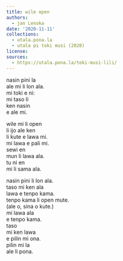 ```yaml
---
title: wile open
authors:
  - jan Lenoka
date: '2020-11-11'
collections:
  - utala.pona.la
  - utala pi toki musi (2020)
license:
sources:
  - https://utala.pona.la/toki-musi-lili/
---
```


nasin pini la  
ale mi li lon ala.  
mi toki e ni:  
mi taso li  
ken nasin  
e ale mi.

wile mi li open  
li ijo ale ken  
li kute e lawa mi.  
mi lawa e pali mi.  
sewi en  
mun li lawa ala.  
tu ni en  
mi li sama ala.

nasin pini li lon ala.  
taso mi ken ala  
lawa e tenpo kama.  
tenpo kama li open mute.  
(ale o, sina o kute.)  
mi lawa ala  
e tenpo kama.  
taso  
mi ken lawa  
e pilin mi ona.  
pilin mi la  
ale li pona.
